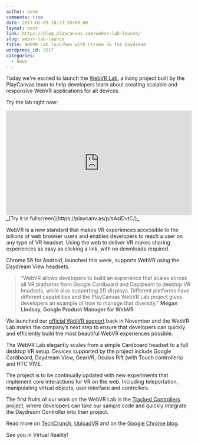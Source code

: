 ```yaml
---
author: dave
comments: true
date: 2017-02-09 18:23:28+00:00
layout: post
link: https://blog.playcanvas.com/webvr-lab-launch/
slug: webvr-lab-launch
title: WebVR Lab launches with Chrome 56 for Daydream
wordpress_id: 2517
categories:
  - News
---
```


Today we're excited to launch the [WebVR Lab](http://webvr.playcanvas.com), a living project built by the PlayCanvas team to help developers learn about creating scalable and responsive WebVR applications for all devices.

Try the lab right now:

<div style="position: relative; padding-bottom: 56.25%; height: 0; overflow: hidden; max-width: 100%;">
  <iframe frameborder="0" style="position: absolute; top:0; left: 0; width: 100%; height: 100%;" src="https://playcanv.as/p/sAsiDvtC/" webkitallowfullscreen='true' mozallowfullscreen='true' allowfullscreen='true'></iframe>
</div>
_[Try it in fullscreen](https://playcanv.as/p/sAsiDvtC/)_

WebVR is a new standard that makes VR experiences accessible to the billions of web browser users and enables developers to reach a user on any type of VR headset. Using the web to deliver VR makes sharing experiences as easy as clicking a link, with no downloads required.

Chrome 56 for Android, launched this week, supports WebVR using the Daydream View headsets.

> “WebVR allows developers to build an experience that scales across all VR platforms from Google Cardboard and Daydream to desktop VR headsets, while also supporting 2D displays. Different platforms have different capabilities and the PlayCanvas WebVR Lab project gives developers an example of how to manage that diversity.”
> **Megan Lindsay, Google Product Manager for WebVR**

We launched our [official WebVR support](https://blog.playcanvas.com/webvr-support-in-playcanvas/) back in November and the WebVR Lab marks the company’s next step to ensure that developers can quickly and efficiently build the most beautiful WebVR experiences possible.

The WebVR Lab elegantly scales from a simple Cardboard headset to a full desktop VR setup. Devices supported by the project include Google Cardboard, Daydream View, GearVR, Oculus Rift (with Touch controllers) and HTC VIVE.

The project is to be continually updated with new experiments that implement core interactions for VR on the web. Including teleportation, manipulating virtual objects, user interface and controllers.

The first fruits of our work on the WebVR Lab is the [Tracked Controllers](https://playcanvas.com/project/457917/overview) project, where developers can take our sample code and quickly integrate the Daydream Controller into their project.

Read more on [TechCrunch](https://techcrunch.com/2017/02/09/google-officially-brings-webvr-to-chrome/), [UploadVR](http://uploadvr.com/google-brings-stable-webvr-support-chrome-daydream/) and on the [Google Chrome blog](https://blog.google/products/chrome/experience-virtual-reality-web-chrome/).

See you in Virtual Reality!
